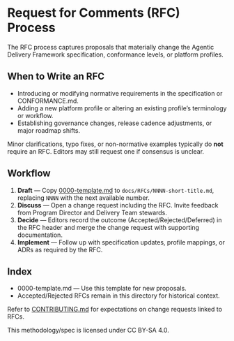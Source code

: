 # Request for Comments (RFC) Process

The RFC process captures proposals that materially change the Agentic Delivery Framework specification, conformance levels, or platform profiles.

## When to Write an RFC

- Introducing or modifying normative requirements in the specification or CONFORMANCE.md.
- Adding a new platform profile or altering an existing profile’s terminology or workflow.
- Establishing governance changes, release cadence adjustments, or major roadmap shifts.

Minor clarifications, typo fixes, or non-normative examples typically do **not** require an RFC. Editors may still request one if consensus is unclear.

## Workflow

1. **Draft** — Copy [0000-template.md](0000-template.md) to `docs/RFCs/NNNN-short-title.md`, replacing `NNNN` with the next available number.
2. **Discuss** — Open a change request including the RFC. Invite feedback from Program Director and Delivery Team stewards.
3. **Decide** — Editors record the outcome (Accepted/Rejected/Deferred) in the RFC header and merge the change request with supporting documentation.
4. **Implement** — Follow up with specification updates, profile mappings, or ADRs as required by the RFC.

## Index

- 0000-template.md — Use this template for new proposals.
- Accepted/Rejected RFCs remain in this directory for historical context.

Refer to [CONTRIBUTING.md](../CONTRIBUTING.md) for expectations on change requests linked to RFCs.

This methodology/spec is licensed under CC BY-SA 4.0.
